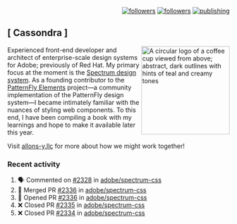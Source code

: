 <p align="right"><a rel="me" href="https://front-end.social/@castastrophe">
    <img alt="followers" title="Follow me on Mastodon" src="https://img.shields.io/mastodon/follow/109297102751309835?domain=https%3A%2F%2Ffront-end.social&label=Follow&logo=mastodon&logoColor=white&style=for-the-badge&labelColor=008080&color=006969"/></a>
  <a href="https://codepen.io/castastrophe/">
    <img alt="followers" title="Follow me on CodePen" src="https://img.shields.io/badge/16-1?color=640464&labelColor=7c007c&style=for-the-badge&logo=codepen&label=Follow"/></a>
<a href="https://castastrophe.medium.com/">
    <img alt="publishing" title="View articles on Medium" src="https://img.shields.io/badge/107-1?color=666&labelColor=444&label=subscribe&logo=medium&logoColor=white&style=for-the-badge"/></a>
</p>

## [&nbsp;Cassondra&nbsp;]

<img align="right" src="https://github-production-user-asset-6210df.s3.amazonaws.com/1840295/253016758-ba468774-1cd3-42c2-8f43-947b5eeb5edf.png" height="200" alt="A circular logo of a coffee cup viewed from above; abstract, dark outlines with hints of teal and creamy tones">

Experienced front-end developer and architect of enterprise-scale design systems for Adobe; previously of Red Hat. My primary focus at the moment is the [Spectrum design system](https://github.com/adobe/spectrum-css). As a founding contributor to the [PatternFly&nbsp;Elements](https://github.com/patternfly/patternfly-elements) project&mdash;a community implementation of the PatternFly design system&mdash;I became intimately familiar with the nuances of styling web components. To this end, I have been compiling a book with my learnings and hope to make it available later this year.

Visit [allons-y.llc](http://allons-y.llc/) for more about how we might work together!

### Recent activity

<!--START_SECTION:activity-->
1. 🗣 Commented on [#2328](https://github.com/adobe/spectrum-css/pull/2328#issuecomment-1838871656) in [adobe/spectrum-css](https://github.com/adobe/spectrum-css)
2. 🎉 Merged PR [#2336](https://github.com/adobe/spectrum-css/pull/2336) in [adobe/spectrum-css](https://github.com/adobe/spectrum-css)
3. 💪 Opened PR [#2336](https://github.com/adobe/spectrum-css/pull/2336) in [adobe/spectrum-css](https://github.com/adobe/spectrum-css)
4. ❌ Closed PR [#2335](https://github.com/adobe/spectrum-css/pull/2335) in [adobe/spectrum-css](https://github.com/adobe/spectrum-css)
5. ❌ Closed PR [#2334](https://github.com/adobe/spectrum-css/pull/2334) in [adobe/spectrum-css](https://github.com/adobe/spectrum-css)
<!--END_SECTION:activity-->
